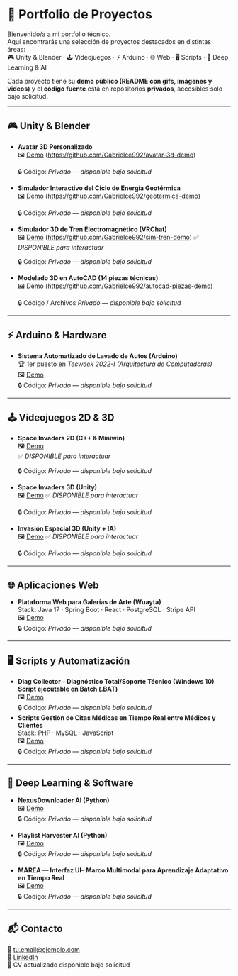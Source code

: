 # 🌟 Portfolio de Proyectos

Bienvenido/a a mi portfolio técnico.  
Aquí encontrarás una selección de proyectos destacados en distintas áreas:  
🎮 Unity & Blender · 🕹️ Videojuegos · ⚡ Arduino · 🌐 Web · 🖥️ Scripts · 🤖 Deep Learning & AI  

Cada proyecto tiene su **demo público (README con gifs, imágenes y videos)** y el **código fuente** está en repositorios **privados**, accesibles solo bajo solicitud.

---

## 🎮 Unity & Blender
- **Avatar 3D Personalizado**  
  🖼️ [Demo](https://github.com/Gabrielce992/avatar-3d-demo) (https://github.com/Gabrielce992/avatar-3d-demo)
  
  🔒 Código: *Privado — disponible bajo solicitud*  


- **Simulador Interactivo del Ciclo de Energía Geotérmica**  
  🖼️ [Demo](https://github.com/Gabrielce992/geotermica-demo)  (https://github.com/Gabrielce992/geotermica-demo)
  
  🔒 Código: *Privado — disponible bajo solicitud*  


- **Simulador 3D de Tren Electromagnético (VRChat)**  
  🖼️ [Demo](https://github.com/Gabrielce992/sim-tren-demo)  (https://github.com/Gabrielce992/sim-tren-demo)
  ✅ *DISPONIBLE para interactuar*
  
  🔒 Código: *Privado — disponible bajo solicitud*   
     

- **Modelado 3D en AutoCAD (14 piezas técnicas)**  
  🖼️ [Demo](https://github.com/Gabrielce992/autocad-piezas-demo) (https://github.com/Gabrielce992/autocad-piezas-demo)
  
  🔒 Código / Archivos *Privado — disponible bajo solicitud*   

---

## ⚡ Arduino & Hardware
- **Sistema Automatizado de Lavado de Autos (Arduino)**  
  🏆 1er puesto en *Tecweek 2022-I (Arquitectura de Computadoras)*  
  🖼️ [Demo](https://github.com/Gabrielce992/lavado-autos-demo)  
  🔒 Código: *Privado — disponible bajo solicitud*  
  
---
## 🕹️ Videojuegos 2D & 3D
- **Space Invaders 2D (C++ & Miniwin)**  
  🖼️ [Demo](https://github.com/Gabrielce992/space-invaders-2d-demo)  
  ✅ *DISPONIBLE para interactuar*
  
  🔒 Código: *Privado — disponible bajo solicitud*  
- **Space Invaders 3D (Unity)**  
  🖼️ [Demo](https://github.com/Gabrielce992/space-invaders-3d-demo) 
  ✅ *DISPONIBLE para interactuar*
  
  🔒 Código: *Privado — disponible bajo solicitud*  
  
- **Invasión Espacial 3D (Unity + IA)**  
  🖼️ [Demo](https://github.com/Gabrielce992/invasion-espacial-demo)
  ✅ *DISPONIBLE para interactuar*
    
  🔒 Código: *Privado — disponible bajo solicitud*  
  
---

## 🌐 Aplicaciones Web
- **Plataforma Web para Galerías de Arte (Wuayta)**  
  Stack: Java 17 · Spring Boot · React · PostgreSQL · Stripe API  
  🖼️ [Demo](https://github.com/Gabrielce992/wuayta-demo)  
  🔒 Código: *Privado — disponible bajo solicitud*   
  
---

## 🖥️ Scripts y Automatización
- **Diag Collector – Diagnóstico Total/Soporte Técnico (Windows 10) Script ejecutable en Batch (.BAT)**  
  🖼️ [Demo](https://github.com/Gabrielce992/diag-collector-demo)  
  🔒 Código: *Privado — disponible bajo solicitud*  
- **Scripts Gestión de Citas Médicas en Tiempo Real entre Médicos y Clientes**  
  Stack: PHP · MySQL · JavaScript  
  🖼️ [Demo](https://github.com/Gabrielce992/citas-medicas-demo)  
  🔒 Código: *Privado — disponible bajo solicitud*  

---

## 🤖 Deep Learning & Software
- **NexusDownloader AI (Python)**  
  🖼️ [Demo](https://github.com/Gabrielce992/nexusdownloader-demo)  
  🔒 Código: *Privado — disponible bajo solicitud*  

- **Playlist Harvester AI (Python)**  
  🖼️ [Demo](https://github.com/Gabrielce992/playlist-harvester-demo)  
  🔒 Código: *Privado — disponible bajo solicitud*  

- **MAREA — Interfaz UI– Marco Multimodal para Aprendizaje Adaptativo en Tiempo Real**  
  🖼️ [Demo](https://github.com/Gabrielce992/marea-demo)  
  🔒 Código: *Privado — disponible bajo solicitud*  

---

## 📬 Contacto
📧 tu.email@ejemplo.com  
💼 [LinkedIn](https://linkedin.com/in/tuusuario)  
📄 CV actualizado disponible bajo solicitud
